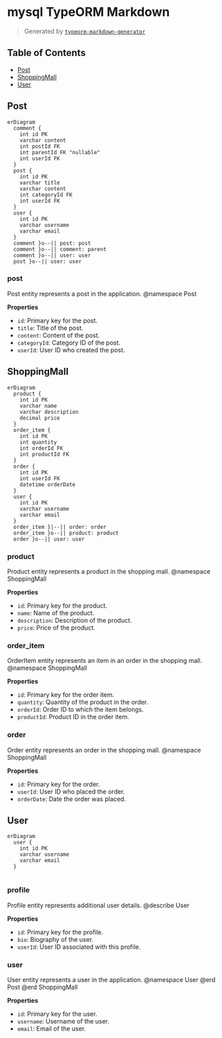 # mysql TypeORM Markdown

> Generated by [`typeorm-markdown-generator`](https://github.com/hermin9804/typeorm-markdown-generator)



## Table of Contents



- [Post](#post)
- [ShoppingMall](#shoppingmall)
- [User](#user)


## Post

```mermaid
erDiagram
  comment {
    int id PK
    varchar content
    int postId FK
    int parentId FK "nullable"
    int userId FK
  }
  post {
    int id PK
    varchar title
    varchar content
    int categoryId FK
    int userId FK
  }
  user {
    int id PK
    varchar username
    varchar email
  }
  comment }o--|| post: post
  comment }o--|| comment: parent
  comment }o--|| user: user
  post }o--|| user: user
```

### post

Post entity represents a post in the application.
@namespace Post

**Properties**

  - `id`: Primary key for the post.
  - `title`: Title of the post.
  - `content`: Content of the post.
  - `categoryId`: Category ID of the post.
  - `userId`: User ID who created the post.


## ShoppingMall

```mermaid
erDiagram
  product {
    int id PK
    varchar name
    varchar description
    decimal price
  }
  order_item {
    int id PK
    int quantity
    int orderId FK
    int productId FK
  }
  order {
    int id PK
    int userId FK
    datetime orderDate
  }
  user {
    int id PK
    varchar username
    varchar email
  }
  order_item }|--|| order: order
  order_item }o--|| product: product
  order }o--|| user: user
```

### product

Product entity represents a product in the shopping mall.
@namespace ShoppingMall

**Properties**

  - `id`: Primary key for the product.
  - `name`: Name of the product.
  - `description`: Description of the product.
  - `price`: Price of the product.


### order_item

OrderItem entity represents an item in an order in the shopping mall.
@namespace ShoppingMall

**Properties**

  - `id`: Primary key for the order item.
  - `quantity`: Quantity of the product in the order.
  - `orderId`: Order ID to which the item belongs.
  - `productId`: Product ID in the order item.


### order

Order entity represents an order in the shopping mall.
@namespace ShoppingMall

**Properties**

  - `id`: Primary key for the order.
  - `userId`: User ID who placed the order.
  - `orderDate`: Date the order was placed.


## User

```mermaid
erDiagram
  user {
    int id PK
    varchar username
    varchar email
  }
  
```

### profile

Profile entity represents additional user details.
@describe User

**Properties**

  - `id`: Primary key for the profile.
  - `bio`: Biography of the user.
  - `userId`: User ID associated with this profile.


### user

User entity represents a user in the application.
@namespace User
@erd Post
@erd ShoppingMall

**Properties**

  - `id`: Primary key for the user.
  - `username`: Username of the user.
  - `email`: Email of the user.

